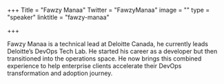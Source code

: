 +++
Title = "Fawzy Manaa"
Twitter = "FawzyManaa"
image = ""
type = "speaker"
linktitle = "fawzy-manaa"

+++

Fawzy Manaa is a technical lead at Deloitte Canada, he currently leads Deloitte’s DevOps Tech Lab. He started his career as a developer but then transitioned into the operations space. He now brings this combined experience to help enterprise clients accelerate their DevOps transformation and adoption journey.